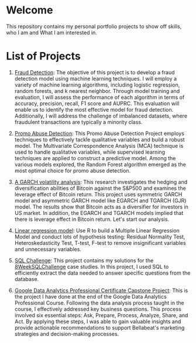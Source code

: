 # Welcome
This repository contains my personal portfolio projects to show off skills, who I am and What I am interested in.

# List of Projects
1. [Fraud Detection](https://github.com/linhdan2109/Portfolio_Projects/blob/main/Fraud%20Detection/imbalanced-dataset-fraud-detection.ipynb): The objective of this project is to develop a fraud detection model using machine learning techniques. I will employ a variety of machine learning algorithms, including logistic regression, random forests, and k nearest neighbor. Through model training and evaluation, I will assess the performance of each algorithm in terms of accuracy, precision, recall, F1 score and AUPRC. This evaluation will enable us to identify the most effective model for fraud detection. Additionally, I will address the challenge of imbalanced datasets, where fraudulent transactions are typically a minority class.

2. [Promo Abuse Detection](https://nbviewer.org/github/linhdan2109/Portfolio_Projects/blob/main/Promo%20Abuse%20Detection/Promo%20Abuse%20Detection.ipynb): This Promo Abuse Detection Project employs techniques to effectively tackle qualitative variables and build a robust model. The Multivariate Correspondence Analysis (MCA) technique is used to handle qualitative variables, while supervised learning techniques are applied to construct a predictive model. Among the various models explored, the Random Forest algorithm emerged as the most optimal choice for promo abuse detection.

3. [A GARCH volatility analysis](https://nbviewer.org/github/linhdan2109/Portfolio_Projects/blob/87e84dfc7bf93579f5d3fcf624ae2da9db7f895c/A%20GARCH%20volatility%20analysis/BTC%20and%20S%26P500%20correlation.ipynb#datareview): This research investigates the hedging and diversification abilities of Bitcoin against the S&P500 and examines the leverage effect of Bitcoin return. This project uses symmetric GARCH model and asymmetric GARCH model like EGARCH and TGARCH (GJR) model. The results show that Bitcoin acts as a diversifier for investors in US market. In addition, the EGARCH and TGARCH models implied that there is leverage effect in Bitcoin return. Let's start our analysis.

4. [Linear regression model](https://github.com/linhdan2109/Portfolio_Projects/tree/main/Factors%20Influencing%20Infant%20health%20(Linear%20regression%20model)): Use R to build a Multiple Linear Regression Model and conduct lots of hypothesis testing: Residual Normality Test, Heteroskedasticity Test, T-test, F-test to remove insignificant variables and unnecessary variables.

5. [SQL Challenge](https://github.com/linhdan2109/Portfolio_Projects/tree/main/8-Week-SQL-Challenge): This project contains my solutions for the  [8WeekSQLChallenge](https://8weeksqlchallenge.com/) case studies. In this project, I used SQL to efficiently extract the data needed to answer specific questions from the database.

6. [Google Data Analytics Professional Certificate Capstone Project](https://github.com/linhdan2109/Portfolio_Projects/tree/main/Google%20Data%20Analytics%20Professional%20Certificate%20Capstone%20Project): This is the project I have done at the end of the Google Data Analytics Professional Course. Following the data analysis process taught in the course, I effectively addressed key business questions. This process involved six essential steps: Ask, Prepare, Process, Analyze, Share, and Act. By applying these steps, I was able to gain valuable insights and provide actionable recommendations to support Bellabeat's marketing strategies and decision-making processes.

